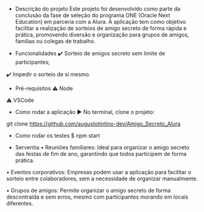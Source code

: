 - Descrição do projeto
Este projeto foi desenvolvido como parte da conclusão da fase de seleção do programa ONE (Oracle Next Education) em parceria com a Alura. A aplicação tem como objetivo facilitar a realização de sorteios de amigo secreto de forma rápida e prática, promovendo diversão e organização para grupos de amigos, famílias ou colegas de trabalho.  

- Funcionalidades
✔️ Sorteio de amigos secreto sem limite de participantes;

✔️ Impedir o sorteio de si mesmo.

- Pré-requisitos
⚠️ Node

⚠️ VSCode

- Como rodar a aplicação ▶️
No terminal, clone o projeto:

git clone https://github.com/augustotintino-dev/Amigo_Secreto_Alura

- Como rodar os testes
$ npm start

- Serventia
• Reuniões familiares: Ideal para organizar o amigo secreto das festas de fim de ano, garantindo que todos participem de forma prática.

• Eventos corporativos: Empresas podem usar a aplicação para facilitar o sorteio entre colaboradores, sem a necessidade de organizar manualmente.

• Grupos de amigos: Permite organizar o amigo secreto de forma descontraída e sem erros, mesmo com participantes morando em locais diferentes.


